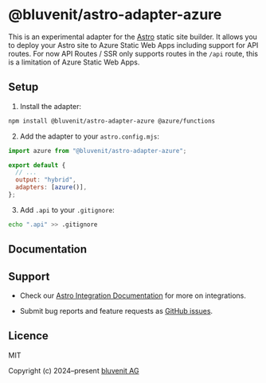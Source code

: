 # @bluvenit/astro-adapter-azure

This is an experimental adapter for the [Astro](https://astro.build) static site builder. It allows you to deploy your Astro site to Azure Static Web Apps including support for API routes. For now API Routes / SSR only supports routes in the `/api` route, this is a limitation of Azure Static Web Apps.

## Setup

1. Install the adapter:

```bash
npm install @bluvenit/astro-adapter-azure @azure/functions
```

2. Add the adapter to your `astro.config.mjs`:

```javascript
import azure from "@bluvenit/astro-adapter-azure";

export default {
  // ...
  output: "hybrid",
  adapters: [azure()],
};
```

3. Add `.api` to your `.gitignore`:

```bash
echo ".api" >> .gitignore
```

## Documentation

## Support

- Check our [Astro Integration Documentation][astro-integration] for more on integrations.

- Submit bug reports and feature requests as [GitHub issues][issues].

## Licence

MIT

Copyright (c) 2024–present [bluvenit AG](bluvenit)

[bluvenit]: https://www.bluvenit.de/
[issues]: https://github.com/bluvenit/astro-adapter-azure/issues
[astro-integration]: https://docs.astro.build/en/guides/integrations-guide/
